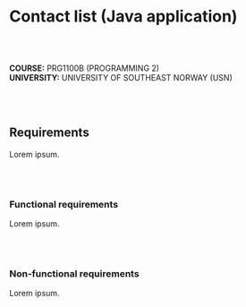 # Contact list (Java application)

<br>
<br>

**COURSE:**     PRG1100B (PROGRAMMING 2)<br>
**UNIVERSITY:** UNIVERSITY OF SOUTHEAST NORWAY (USN)

<br>
<br>

## Requirements
Lorem ipsum.

<br>
<br>

### Functional requirements
Lorem ipsum.

<br>
<br>

### Non-functional requirements
Lorem ipsum.
